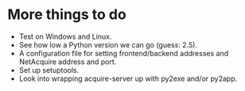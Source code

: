 More things to do
=================

  - Test on Windows and Linux.
  - See how low a Python version we can go (guess: 2.5).
  - A configuration file for setting frontend/backend addresses and NetAcquire address and port.
  - Set up setuptools.
  - Look into wrapping acquire-server up with py2exe and/or py2app.
